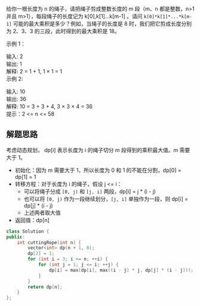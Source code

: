 给你一根长度为 n 的绳子，请把绳子剪成整数长度的 m 段（m、n 都是整数，n>1 并且 m>1），每段绳子的长度记为 k[0],k[1]...k[m-1] 。请问 `k[0]*k[1]*...*k[m-1]` 可能的最大乘积是多少？例如，当绳子的长度是 8 时，我们把它剪成长度分别为 2、3、3 的三段，此时得到的最大乘积是 18。

示例 1：

输入: 2  
输出: 1  
解释: 2 = 1 + 1, 1 × 1 = 1  
示例 2:

输入: 10  
输出: 36  
解释: 10 = 3 + 3 + 4, 3 × 3 × 4 = 36  
提示：2 <= n <= 58
## 解题思路

考虑动态规划， dp[i] 表示长度为 i 的绳子切分 m 段得到的乘积最大值。m 需要大于 1。
- 初始化：因为 m 需要大于 1，所以长度为 0 和 1 的不能在分割，dp[0] = dp[1] = 1
- 转移方程：对于长度为 i 的绳子，假设 j <= i：
	- 可以将绳子分成 `[0, j)` 和 `[j, i]` 两段，dp[i] = j * (i - j)
	- 也可以将 `[0, j)` 作为一段继续划分，`[j, i]` 单独作为一段，则 dp[i] = dp[j] * (i - j)
	- 上述两者取大值
- 返回值：dp[n]

```cpp
class Solution {
public:
    int cuttingRope(int n) {
        vector<int> dp(n + 1, 0);
        dp[2] = 1;
        for (int i = 3; i <= n; ++i) {
            for (int j = 1; j <= i; ++j) {
                dp[i] = max(dp[i], max((i - j) * j, dp[j] * (i - j)));
            }
        }
        return dp[n];
    }
};
```

